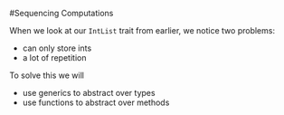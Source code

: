 #Sequencing Computations

When we look at our `IntList` trait from earlier, we notice two problems:
- can only store ints
- a lot of repetition

To solve this we will
- use generics to abstract over types
- use functions to abstract over methods

